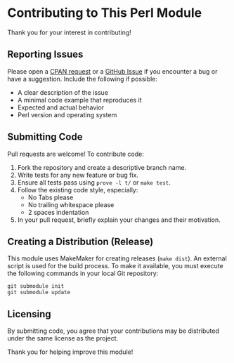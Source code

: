 # Contributing to This Perl Module

Thank you for your interest in contributing!

## Reporting Issues

Please open a
[CPAN request](https://rt.cpan.org/NoAuth/ReportBug.html?Queue=Config-INI-RefVars)
or a
[GitHub Issue](https://github.com/AAHAZRED/perl-Config-INI-RefVars/issues)
if you encounter a bug or have a suggestion.
Include the following if possible:

- A clear description of the issue
- A minimal code example that reproduces it
- Expected and actual behavior
- Perl version and operating system

## Submitting Code

Pull requests are welcome! To contribute code:

1. Fork the repository and create a descriptive branch name.
2. Write tests for any new feature or bug fix.
3. Ensure all tests pass using `prove -l t/` or `make test`.
4. Follow the existing code style, especially:
   - No Tabs please
   - No trailing whitespace please
   - 2 spaces indentation
5. In your pull request, briefly explain your changes and their motivation.


## Creating a Distribution (Release)

This module uses MakeMaker for creating releases (`make dist`).
An external script is used for the build process.
To make it available, you must execute the following commands in your local Git repository:

    git submodule init
    git submodule update


## Licensing

By submitting code, you agree that your contributions may be distributed under the same license as the project.

Thank you for helping improve this module!
